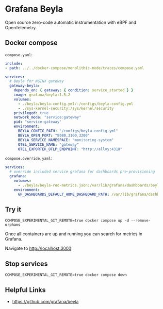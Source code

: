 # Grafana Beyla

Open source zero-code automatic instrumentation with eBPF and OpenTelemetry.

## Docker compose

`compose.yaml`:

```yaml
include:
- path: ../../docker-compose/monolithic-mode/traces/compose.yaml

services:
  # Beyla for NGINX gateway
  gateway-beyla:
    depends_on: { gateway: { condition: service_started } }
    image: grafana/beyla:1.5.2
    volumes:
      - ./beyla/beyla-config.yml/:/configs/beyla-config.yml
      - ./sys-kernel-security:/sys/kernel/security
    privileged: true 
    network_mode: "service:gateway"
    pid: "service:gateway"
    environment:
      BEYLA_CONFIG_PATH: "/configs/beyla-config.yml"
      BEYLA_OPEN_PORT: "8080,3100,3200"
      BEYLA_SERVICE_NAMESPACE: "monitoring-system"
      OTEL_SERVICE_NAME: "gateway"
      OTEL_EXPORTER_OTLP_ENDPOINT: "http://alloy:4318"

```

`compose.override.yaml`:

```yaml
services:
  # override included service grafana for dashboards pre-provisioning
  grafana:
    volumes:
      - ./beyla/beyla-red-metrics.json:/var/lib/grafana/dashboards/beyla-red-metrics.json
    environment:
      GF_DASHBOARDS_DEFAULT_HOME_DASHBOARD_PATH: /var/lib/grafana/dashboards/beyla-red-metrics.json
```

## Try it

```shell
COMPOSE_EXPERIMENTAL_GIT_REMOTE=true docker compose up -d --remove-orphans
```

Once all containers are up and running you can search for metrics in Grafana.

Navigate to [http://localhost:3000](http://localhost:3000)

## Stop services

```shell
COMPOSE_EXPERIMENTAL_GIT_REMOTE=true docker compose down
```

## Helpful Links

- <https://github.com/grafana/beyla>
